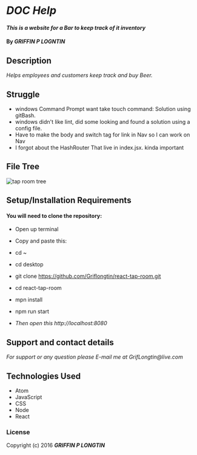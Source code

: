 # _DOC Help_

#### _This is a website for a Bar to keep track of it inventory_

#### By _**GRIFFIN P LOGNTIN**_

## Description

_Helps employees and customers keep track and buy Beer._

## Struggle

* windows Command Prompt want take touch command: Solution using gitBash.
* windows didn't like lint, did some looking and found a solution using a config file.
* Have to make the body and switch tag for link in Nav so I can work on Nav
* I forgot about the HashRouter That live in index.jsx. kinda important

## File Tree
![tap room tree](/src/Assets/tap-room-tree.jpg)

## Setup/Installation Requirements

#### You will need to clone the repository:

* Open up terminal
* Copy and paste this:
* cd ~
* cd desktop
* git clone https://github.com/Griflongtin/react-tap-room.git
* cd react-tap-room
* mpn install
* npm run start

* _Then open this http://localhost:8080_

## Support and contact details

_For support or any question please E-mail me at GrifLongtin@live.com_

## Technologies Used

  * Atom
  * JavaScript
  * CSS
  * Node
  * React

### License

Copyright (c) 2016 **_GRIFFIN P LONGTIN_**
